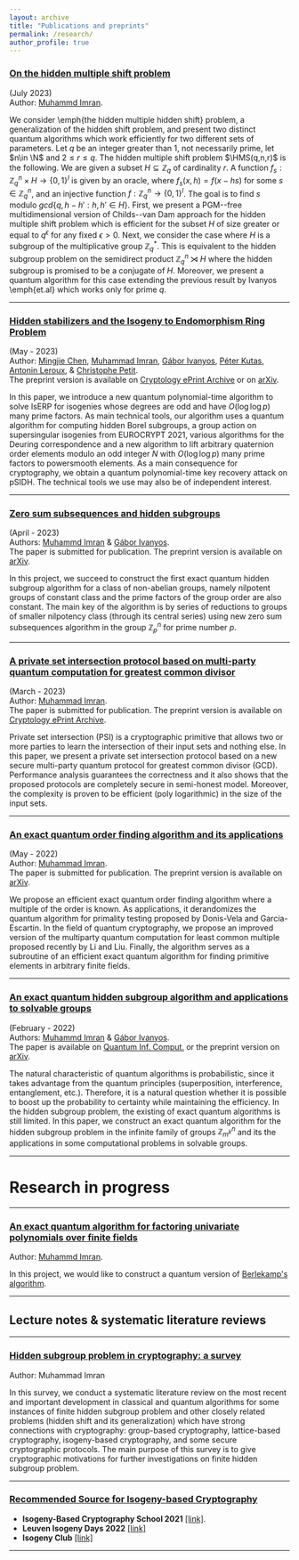 ```yaml
---
layout: archive
title: "Publications and preprints"
permalink: /research/
author_profile: true
---
```



### <u>On the hidden multiple shift problem</u>
(July 2023) <br>Author: [Muhammd Imran](https://muh-imran.github.io).

We consider \emph{the hidden multiple hidden shift} problem, a generalization of the hidden shift problem, and present two distinct quantum algorithms which work efficiently for two different sets of parameters. Let $q$ be an integer greater than $1$, not necessarily prime, let $n\in \N$ and $2\leq r\leq q$. The hidden multiple shift problem $\HMS(q,n,r)$ is the following. We are given a subset $H\subseteq \mathbb{Z}_q$ of cardinality $r$. A function $f_s:\mathbb{Z}_q^n\times H\rightarrow \{0,1\}^l$ is given by an oracle, where $f_s(x,h)=f(x-hs)$ for some $s\in \mathbb{Z}_q^n$, and an injective function $f:\mathbb{Z}_q^n \rightarrow \{0,1\}^l$. The goal is to find $s$ modulo $gcd\{q,h-h':h,h'\in H\}$. First, we present a PGM--free multidimensional version of Childs--van Dam approach for the hidden multiple shift problem which is efficient for the subset $H$ of size greater or equal to $q^{\epsilon}$ for any fixed $\epsilon>0$. Next, we consider the case where $H$ is a subgroup of the multiplicative group $\mathbb{Z}_q^*$. This is equivalent to the hidden subgroup problem on the semidirect product $\mathbb{Z}_q^n\rtimes H$ where the hidden subgroup is promised to be a conjugate of $H$. Moreover, we present a quantum algorithm for this case extending the previous result by Ivanyos \emph{et.al} which works only for prime $q$.


---
### <u>Hidden stabilizers and the Isogeny to Endomorphism Ring Problem</u>
(May - 2023) <br>Author: [Mingjie Chen](https://www.birmingham.ac.uk/staff/profiles/computer-science/research-fellow/chen-mingjie.aspx), [Muhammad Imran](https://muh-imran.github.io), [Gábor Ivanyos](http://old.sztaki.hu/~ivanyos/), [Péter Kutas](https://sites.google.com/view/peterkutas89/main-page?authuser=0), [Antonin Leroux](https://tonioecto.github.io/antoninleroux/), & [Christophe Petit](https://christophe.petit.web.ulb.be/index.html). <br>The preprint version is available on [Cryptology ePrint Archive](https://eprint.iacr.org/2023/779) or on [arXiv](https://arxiv.org/abs/2305.19897).

In this paper, we introduce a new quantum polynomial-time algorithm to solve IsERP for isogenies whose degrees are odd and have $O(\log\log p)$ many prime factors. As main technical tools, our algorithm uses a quantum algorithm for computing hidden Borel subgroups, a group action on supersingular isogenies from EUROCRYPT 2021, various algorithms for the Deuring correspondence and a new algorithm to lift arbitrary quaternion order elements modulo an odd integer $N$ with $O(\log\log p)$ many prime factors to powersmooth elements. As a main consequence for cryptography, we obtain a quantum polynomial-time key recovery attack on pSIDH. The technical tools we use may also be of independent interest.

---
### <u>Zero sum subsequences and hidden subgroups</u>
(April - 2023) <br>Authors: [Muhammd Imran](https://muh-imran.github.io) & [Gábor Ivanyos](http://old.sztaki.hu/~ivanyos/). <br>The paper is submitted for publication. The preprint version is available on [arXiv](https://arxiv.org/abs/2304.08376).
  
In this project, we succeed to construct the first exact quantum hidden subgroup algorithm for a class of non-abelian groups, namely nilpotent groups of constant class and the prime factors of the group order are also constant. The main key of the algorithm is by series of reductions to groups of smaller nilpotency class (through its central series) using new zero sum subsequences algorithm in the group $\mathbb{Z}_p^n$ for prime number $p$. 

---

### <u>A private set intersection protocol based on multi-party quantum computation for greatest common divisor</u>
(March - 2023) <br>Author: [Muhammad Imran](https://muh-imran.github.io). <br>The paper is submitted for publication. The preprint version is available on [Cryptology ePrint Archive](https://eprint.iacr.org/2023/476).

Private set intersection (PSI) is a cryptographic primitive that allows two or more parties to learn the intersection of their input sets and nothing else. In this paper, we present a private set intersection protocol based on a new secure multi-party quantum protocol for greatest common divisor (GCD). Performance analysis guarantees the correctness and it also shows that the proposed protocols are completely secure in semi-honest model. Moreover, the complexity is proven to be efficient (poly logarithmic) in the size of the input sets.


---
### <u>An exact quantum order finding algorithm and its applications</u>
(May - 2022) <br>Author: [Muhammad Imran](https://muh-imran.github.io). <br>The paper is submitted for publication. The preprint version is available on [arXiv](https://arxiv.org/abs/2205.04240).

We propose an efficient exact quantum order finding algorithm where a multiple of the order is known. As applications, it derandomizes the quantum algorithm for primality testing proposed by Donis-Vela and Garcia-Escartin. In the field of quantum cryptography, we propose an improved version of the multiparty quantum computation for least common multiple proposed recently by Li and Liu. Finally, the algorithm serves as a subroutine of an efficient exact quantum algorithm for finding primitive elements in arbitrary finite fields.

---

### <u>An exact quantum hidden subgroup algorithm and applications to solvable groups</u>
(February - 2022) <br>Authors: [Muhammd Imran](https://muh-imran.github.io) & [Gábor Ivanyos](http://old.sztaki.hu/~ivanyos/). <br>The paper is available on [Quantum Inf. Comput.](https://doi.org/10.26421/QIC22.9-10-4) or the preprint version on [arXiv](https://arxiv.org/abs/2202.04047).

The natural characteristic of quantum algorithms is probabilistic, since it takes advantage from the quantum principles (superposition, interference, entanglement, etc.). Therefore, it is a natural question whether it is possible to boost up the probability to certainty while maintaining the efficiency. In the hidden subgroup problem, the existing of exact quantum algorithms is still limited. In this paper, we construct an exact quantum algorithm for the hidden subgroup problem in the infinite family of groups $\mathbb{Z}_{m^k}^n$ and its the applications in some computational problems in solvable groups.

---

# Research in progress


---
### <u>An exact quantum algorithm for factoring univariate polynomials over finite fields</u>
Author: [Muhammd Imran](https://muh-imran.github.io).

In this project, we would like to construct a quantum version of [Berlekamp's algorithm](https://en.wikipedia.org/wiki/Berlekamp%27s_algorithm).

---
## Lecture notes & systematic literature reviews

---
### <u>Hidden subgroup problem in cryptography: a survey</u>
Author: Muhammad Imran

In this survey, we conduct a systematic literature review on the most recent and important development in classical and quantum algorithms for some instances of finite hidden subgroup problem and other closely related problems (hidden shift and its generalization) which have strong connections with cryptography: group-based cryptography, lattice-based cryptography, isogeny-based cryptography, and some secure cryptographic protocols. The main purpose of this survey is to give cryptographic motivations for further investigations on finite hidden subgroup problem.

---
### <u>Recommended Source for Isogeny-based Cryptography</u>
* <b>Isogeny-Based Cryptography School 2021</b> [[link]](https://isogenyschool2020.co.uk/).
* <b>Leuven Isogeny Days 2022</b> [[link]](https://www.esat.kuleuven.be/cosic/projects/isocrypt/workshops/)
* <b>Isogeny Club</b> [[link]](https://isogeny.club)
 
---
